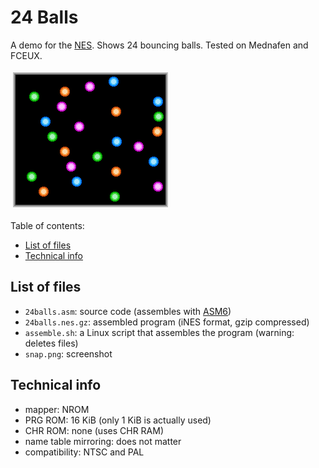 # 24 Balls
A demo for the [NES](https://en.wikipedia.org/wiki/Nintendo_Entertainment_System). Shows 24 bouncing balls. Tested on Mednafen and FCEUX.

![screenshot](snap.png)

Table of contents:
* [List of files](#list-of-files)
* [Technical info](#technical-info)

## List of files
* `24balls.asm`: source code (assembles with [ASM6](https://github.com/qalle2/asm6))
* `24balls.nes.gz`: assembled program (iNES format, gzip compressed)
* `assemble.sh`: a Linux script that assembles the program (warning: deletes files)
* `snap.png`: screenshot

## Technical info
* mapper: NROM
* PRG ROM: 16 KiB (only 1 KiB is actually used)
* CHR ROM: none (uses CHR RAM)
* name table mirroring: does not matter
* compatibility: NTSC and PAL
